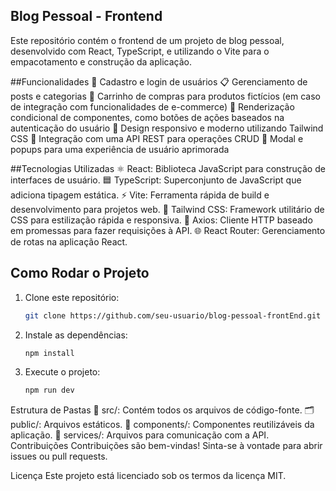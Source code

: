 ## Blog Pessoal - Frontend
Este repositório contém o frontend de um projeto de blog pessoal, desenvolvido com React, TypeScript, e utilizando o Vite para o empacotamento e construção da aplicação.

##Funcionalidades
📝 Cadastro e login de usuários
📋 Gerenciamento de posts e categorias
🛒 Carrinho de compras para produtos fictícios (em caso de integração com funcionalidades de e-commerce)
🔄 Renderização condicional de componentes, como botões de ações baseados na autenticação do usuário
📱 Design responsivo e moderno utilizando Tailwind CSS
🔗 Integração com uma API REST para operações CRUD
💬 Modal e popups para uma experiência de usuário aprimorada

##Tecnologias Utilizadas
⚛️ React: Biblioteca JavaScript para construção de interfaces de usuário.
🟦 TypeScript: Superconjunto de JavaScript que adiciona tipagem estática.
⚡ Vite: Ferramenta rápida de build e desenvolvimento para projetos web.
🎨 Tailwind CSS: Framework utilitário de CSS para estilização rápida e responsiva.
📡 Axios: Cliente HTTP baseado em promessas para fazer requisições à API.
🌐 React Router: Gerenciamento de rotas na aplicação React.


## Como Rodar o Projeto

1. Clone este repositório:
   ```bash
   git clone https://github.com/seu-usuario/blog-pessoal-frontEnd.git

2. Instale as dependências:   
   ```bash
   npm install

3. Execute o projeto:   
   ```bash
   npm run dev

Estrutura de Pastas
📂 src/: Contém todos os arquivos de código-fonte.
🗂️ public/: Arquivos estáticos.
🧩 components/: Componentes reutilizáveis da aplicação.
🔧 services/: Arquivos para comunicação com a API.
Contribuições
Contribuições são bem-vindas! Sinta-se à vontade para abrir issues ou pull requests.

Licença
Este projeto está licenciado sob os termos da licença MIT.
